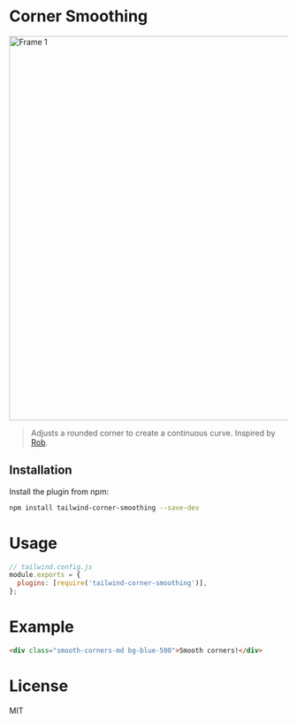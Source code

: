# Corner Smoothing

<img width="695" alt="Frame 1" src="https://github.com/user-attachments/assets/1170cfc9-14b9-4742-abe7-14d3bd2043bf" />

> Adjusts a rounded corner to create a continuous curve. Inspired by [Rob](https://github.com/robb/Continuous-Corners-CSS).

## Installation

Install the plugin from npm:

```sh
npm install tailwind-corner-smoothing --save-dev
```

# Usage

```js
// tailwind.config.js
module.exports = {
  plugins: [require('tailwind-corner-smoothing')],
};
```

# Example

```html
<div class="smooth-corners-md bg-blue-500">Smooth corners!</div>
```

# License

MIT
